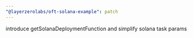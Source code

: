 ```yaml
---
"@layerzerolabs/oft-solana-example": patch
---
```


introduce getSolanaDeploymentFunction and simplify solana task params
